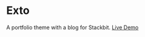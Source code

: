 # Exto

A portfolio theme with a blog for Stackbit. [Live Demo](https://themes.stackbit.com/demos/exto)
